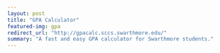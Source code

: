 ```yaml
---
layout: post
title: "GPA Calculator"
featured-img: gpa
redirect_url: "http://gpacalc.sccs.swarthmore.edu/"
summary: "A fast and easy GPA calculator for Swarthmore students."
---
```


